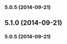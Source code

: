 <a name="5.0.5"></a>
### 5.0.5 (2014-09-21)


<a name="5.1.0"></a>
## 5.1.0 (2014-09-21)


<a name="5.0.5"></a>
### 5.0.5 (2014-09-21)

